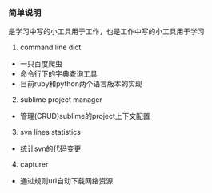 ###  简单说明
 
是学习中写的小工具用于工作，也是工作中写的小工具用于学习

1. command line dict
  * 一只百度爬虫
  * 命令行下的字典查询工具
  * 目前ruby和python两个语言版本的实现
2. sublime project manager 
  * 管理(CRUD)sublime的project上下文配置
3. svn lines statistics  
  * 统计svn的代码变更
4. capturer 
  * 通过规则url自动下载网络资源
